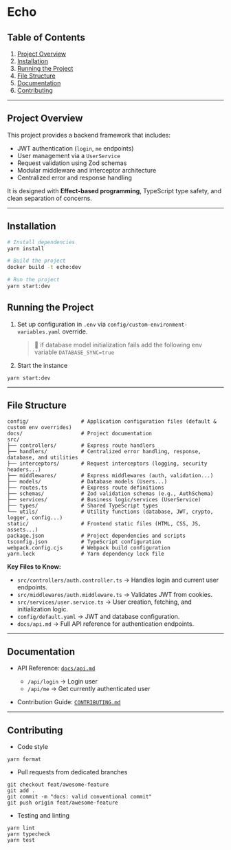 # Echo

## Table of Contents

1. [Project Overview](#project-overview)
2. [Installation](#installation)
3. [Running the Project](#running-the-project)
4. [File Structure](#file-structure)
5. [Documentation](#documentation)
6. [Contributing](#contributing)

---

## Project Overview

This project provides a backend framework that includes:

- JWT authentication (`login`, `me` endpoints)
- User management via a `UserService`
- Request validation using Zod schemas
- Modular middleware and interceptor architecture
- Centralized error and response handling

It is designed with **Effect-based programming**, TypeScript type safety, and clean separation of concerns.

---

## Installation

```bash
# Install dependencies
yarn install

# Build the project
docker build -t echo:dev

# Run the project
yarn start:dev
```

## Running the Project

1. Set up configuration in `.env` via `config/custom-environment-variables.yaml` override.
   > 🚨 if database model initialization fails add the following env variable `DATABASE_SYNC=true`
2. Start the instance

```shell
yarn start:dev
```

---

## File Structure

```
config/                 # Application configuration files (default & custom env overrides)
docs/                   # Project documentation
src/
├── controllers/        # Express route handlers
├── handlers/           # Centralized error handling, response, database, and utilities
├── interceptors/       # Request interceptors (logging, security headers...)
├── middlewares/        # Express middlewares (auth, validation...)
├── models/             # Database models (Users...)
├── routes.ts           # Express route definitions
├── schemas/            # Zod validation schemas (e.g., AuthSchema)
├── services/           # Business logic/services (UserService)
├── types/              # Shared TypeScript types
└── utils/              # Utility functions (database, JWT, crypto, logger, config...)
static/                 # Frontend static files (HTML, CSS, JS, assets...)
package.json            # Project dependencies and scripts
tsconfig.json           # TypeScript configuration
webpack.config.cjs      # Webpack build configuration
yarn.lock               # Yarn dependency lock file
```

**Key Files to Know:**

- `src/controllers/auth.controller.ts` → Handles login and current user endpoints.
- `src/middlewares/auth.middleware.ts` → Validates JWT from cookies.
- `src/services/user.service.ts` → User creation, fetching, and initialization logic.
- `config/default.yaml` → JWT and database configuration.
- `docs/api.md` → Full API reference for authentication endpoints.

---

## Documentation

- API Reference: [`docs/api.md`](./docs/api.md)
  - `/api/login` → Login user
  - `/api/me` → Get currently authenticated user

- Contribution Guide: [`CONTRIBUTING.md`](./CONTRIBUTING.md)

---

## Contributing

- Code style

```shell
yarn format
```

- Pull requests from dedicated branches

```shell
git checkout feat/awesome-feature
git add .
git commit -m "docs: valid conventional commit"
git push origin feat/awesome-feature
```

- Testing and linting

```shell
yarn lint
yarn typecheck
yarn test
```
